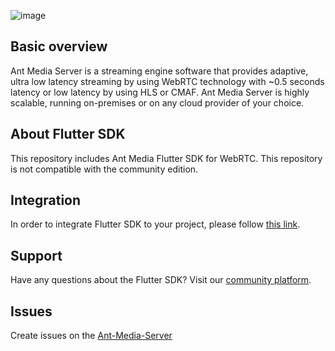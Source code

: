 ![image](https://user-images.githubusercontent.com/54481799/95862105-16cb0e00-0d6b-11eb-9087-88888889825d.png)

## Basic overview

Ant Media Server is a streaming engine software that provides adaptive, ultra low latency streaming by using 
WebRTC technology with ~0.5 seconds latency or low latency by using HLS or CMAF. Ant Media Server is highly scalable, 
running on-premises or on any cloud provider of your choice.

## About Flutter SDK

This repository includes Ant Media Flutter SDK for WebRTC. This repository is not compatible with the community edition.

## Integration 

In order to integrate Flutter SDK to your project, please follow [this link](https://resources.antmedia.io/docs/flutter-sdk).

## Support

Have any questions about the Flutter SDK? Visit our [community platform](http://community.antmedia.io/).

## Issues
Create issues on the [Ant-Media-Server](https://github.com/ant-media/Ant-Media-Server/issues)
